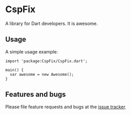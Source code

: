 # CspFix

A library for Dart developers. It is awesome.

## Usage

A simple usage example:

    import 'package:CspFix/CspFix.dart';

    main() {
      var awesome = new Awesome();
    }

## Features and bugs

Please file feature requests and bugs at the [issue tracker][tracker].

[tracker]: http://example.com/issues/replaceme
